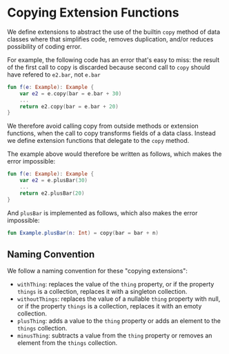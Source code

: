# Copying Extension Functions

We define extensions to abstract the use of the builtin `copy` method of data classes where that simplifies code, removes duplication, and/or reduces possibility of coding error.

For example, the following code has an error that's easy to miss: the result of the first call to copy is discarded because second call to `copy` should have refered to `e2.bar`, not `e.bar`
  
```kotlin
fun f(e: Example): Example {
    var e2 = e.copy(bar = e.bar + 30)
    ...
    return e2.copy(bar = e.bar + 20)
}
```
  
We therefore avoid calling copy from outside methods or extension functions, when the call to copy transforms fields of a data class.  Instead we define extension functions that delegate to the `copy` method.

The example above would therefore be written as follows, which makes the error impossible:

```kotlin
fun f(e: Example): Example {
    var e2 = e.plusBar(30)
    ...
    return e2.plusBar(20)
}
```

And `plusBar` is implemented as follows, which also makes the error impossible:

```kotlin
fun Example.plusBar(n: Int) = copy(bar = bar + n)
```

## Naming Convention

We follow a naming convention for these "copying extensions":

* `withThing`: replaces the value of the `thing` property, or if the property `things` is a collection, replaces it with a singleton collection.
* `withoutThings`: replaces the value of a nullable `thing` property with null, or if the property `things` is a collection, replaces it with an emoty collection.
* `plusThing`: adds a value to the `thing` property or adds an element to the `things` collection.
* `minusThing`: subtracts a value from the `thing` property or removes an element from the `things` collection.

